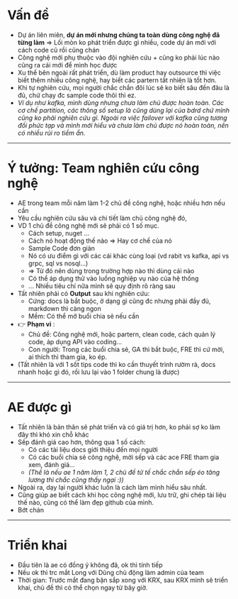 # Vấn đề
- Dự án liên miên, **dự án mới nhưng chúng ta toàn dùng công nghệ đã từng làm** => Lối mòn ko phát triển được gì nhiều, code dự án mới với cách code cũ rồi cũng chán
- Công nghệ mới phụ thuộc vào đội nghiên cứu + cũng ko phải lúc nào cũng ra cái mới để mình học được
- Xu thế bên ngoài rất phát triển, dù làm product hay outsource thì việc biết thêm nhiều công nghệ, hay biết các partern tất nhiên là tốt hơn.
- Khi tự nghiên cứu, mọi người chắc chắn đôi lúc sẽ ko biết sâu đến đâu là đủ, chứ chạy đc sample code thôi thì ez. 
- *Ví dụ như kafka, mình dùng nhưng chưa làm chủ được hoàn toàn. Các cơ chế partition, các thông số setup là cũng dùng lại của bdrd chứ mình cũng ko phải nghiên cứu gì. Ngoài ra việc failover với kafka cũng tương đối phức tạp và mình mới hiểu và chưa làm chủ được nó hoàn toàn, nên có nhiều rủi ro tiềm ẩn.*

---
# Ý tưởng: Team nghiên cứu công nghệ
- AE trong team mỗi năm làm 1-2 chủ đề công nghệ, hoặc nhiều hơn nếu cần
- Yêu cầu nghiên cứu sâu và chi tiết làm chủ công nghệ đó,
- VD 1 chủ đề công nghệ mới sẽ phải có 1 số mục.
  - Cách setup, nuget ...
  - Cách nó hoạt động thế nào => Hay cơ chế của nó
  - Sample Code đơn giản
  - Nó có ưu điểm gì với các cái khác cùng loại (vd rabit vs kafka, api vs grpc, sql vs nosql...) 
  - => Từ đó nên dùng trong trường hợp nào thì dùng cái nào
  - Có thể áp dụng thử vào luồng nghiệp vụ nào của hệ thống
  - ... Nhiều tiêu chí nữa mình sẽ quy định rõ ràng sau
- Tất nhiên phải có **Output** sau khi nghiên cứu:
  - Cứng: docs là bắt buộc, ở dạng gì cũng đc nhưng phải đầy đủ, markdown thì càng ngon
  - Mềm: Có thể mở buổi chia sẻ nếu cần
- 👉 **Phạm vi** : 
  - Chủ đề: Công nghệ mới, hoặc partern, clean code, cách quản lý code, áp dụng API vào coding... 
  - Con người: Trong các buổi chia sẻ, GA thì bắt buộc, FRE thì cứ mời, ai thích thì tham gia, ko ép.
- (Tất nhiên là với 1 sốt tips code thì ko cần thuyết trình rườm rà, docs nhanh hoặc gì đó, rồi lưu lại vào 1 folder chung là được)
---
# AE được gì

- Tất nhiên là bản thân sẽ phát triển và có giá trị hơn, ko phải sợ ko làm đây thì khó xin chỗ khác
- Sếp đánh giá cao hơn, thông qua 1 số cách:
  - Có các tài liệu docs giới thiệu đến mọi người
  - Có các buổi chia sẻ công nghệ, mời sếp và các ace FRE tham gia xem, đánh giá...
  - *(Thề là nếu ae 1 năm làm 1, 2 chủ đề tử tế chắc chắn sếp éo tăng lương thì chắc cũng thấy ngại :))*
- Ngoài ra, dạy lại người khác luôn là cách làm mình hiểu sâu nhất.
- Cũng giúp ae biết cách khi học công nghệ mới, lưu trữ, ghi chép tài liệu thế nào, cũng có thể làm đẹp github của mình.
- Bớt chán
---
# Triển khai
- Đầu tiên là ae có đồng ý không đã, ok thì tính tiếp
- Nếu ok thì trc mắt Long với Dũng chủ động làm admin của team
- Thời gian: Trước mắt đang bận sắp xong với KRX, sau KRX mình sẽ triển khai, chủ đề thì có thể chọn ngay từ bây giờ.

  
